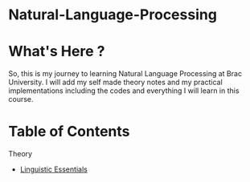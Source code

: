 # Natural-Language-Processing

# What's Here ?

So, this is my journey to learning Natural Language Processing at Brac University. I will add my self made theory notes and my practical implementations including the codes and everything I will learn in this course.

# Table of Contents

Theory

- [Linguistic Essentials](https://github.com/ishmam-br10/CSE440-Natural-Language-Processing/blob/main/Theory%20Notes/Nlp%20note%201%20--%20Linguistics%20Essentials%20(Ishmam).pdf)
